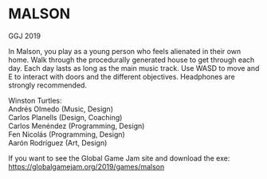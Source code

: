 # MALSON
GGJ 2019

In Malson, you play as a young person who feels alienated in their own home. Walk through the procedurally generated house to get through each day. Each day lasts as long as the main music track. Use WASD to move and E to interact with doors and the different objectives. Headphones are strongly recommended.

Winston Turtles:<br/>
Andrés Olmedo (Music, Design)<br/>
Carlos Planells (Design, Coaching)<br/>
Carlos Menéndez (Programming, Design)<br/>
Fen Nicolás (Programming, Design)<br/>
Aarón Rodríguez (Art, Design)<br/>

If you want to see the Global Game Jam site and download the exe: https://globalgamejam.org/2019/games/malson
